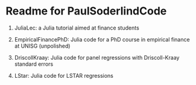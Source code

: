 Readme for PaulSoderlindCode
============================

1. JuliaLec: a Julia tutorial aimed at finance students

2. EmpiricalFinancePhD: Julia code for a PhD course in empirical finance at UNISG (unpolished) 

3. DriscollKraay: Julia code for panel regressions with Driscoll-Kraay standard errors

4. LStar: Julia code for LSTAR regressions